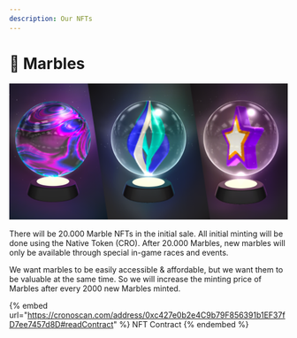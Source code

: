 ```yaml
---
description: Our NFTs
---
```


# 🔮 Marbles

![](../.gitbook/assets/iconxbanner.png)

There will be 20.000 Marble NFTs in the initial sale. All initial minting will be done using the Native Token (CRO). After 20.000 Marbles, new marbles will only be available through special in-game races and events.

We want marbles to be easily accessible & affordable, but we want them to be valuable at the same time. So we will increase the minting price of Marbles after every 2000 new Marbles minted.

{% embed url="https://cronoscan.com/address/0xc427e0b2e4C9b79F856391b1EF37fD7ee7457d8D#readContract" %}
NFT Contract
{% endembed %}

